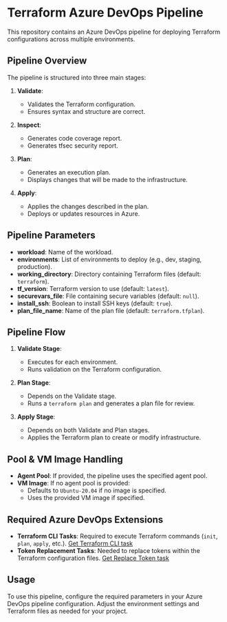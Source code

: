# Terraform Azure DevOps Pipeline

This repository contains an Azure DevOps pipeline for deploying Terraform configurations across multiple environments.

## Pipeline Overview

The pipeline is structured into three main stages:

1. **Validate**: 
   - Validates the Terraform configuration.
   - Ensures syntax and structure are correct.

2. **Inspect**: 
   - Generates code coverage report.
   - Generates tfsec security report.

2. **Plan**: 
   - Generates an execution plan.
   - Displays changes that will be made to the infrastructure.

3. **Apply**: 
   - Applies the changes described in the plan.
   - Deploys or updates resources in Azure.

## Pipeline Parameters

- **workload**: Name of the workload.
- **environments**: List of environments to deploy (e.g., dev, staging, production).
- **working_directory**: Directory containing Terraform files (default: `terraform`).
- **tf_version**: Terraform version to use (default: `latest`).
- **securevars_file**: File containing secure variables (default: `null`).
- **install_ssh**: Boolean to install SSH keys (default: `true`).
- **plan_file_name**: Name of the plan file (default: `terraform.tfplan`).

## Pipeline Flow

1. **Validate Stage**: 
   - Executes for each environment.
   - Runs validation on the Terraform configuration.

2. **Plan Stage**: 
   - Depends on the Validate stage.
   - Runs a `terraform plan` and generates a plan file for review.

3. **Apply Stage**: 
   - Depends on both Validate and Plan stages.
   - Applies the Terraform plan to create or modify infrastructure.

## Pool & VM Image Handling

- **Agent Pool**: If provided, the pipeline uses the specified agent pool.
- **VM Image**: If no agent pool is provided:
  - Defaults to `Ubuntu-20.04` if no image is specified.
  - Uses the provided VM image if specified.

## Required Azure DevOps Extensions

- **Terraform CLI Tasks**: Required to execute Terraform commands (`init`, `plan`, `apply`, etc.). [Get Terraform CLI task](https://marketplace.visualstudio.com/items?itemName=JasonBJohnson.azure-pipelines-tasks-terraform)
- **Token Replacement Tasks**: Needed to replace tokens within the Terraform configuration files. [Get Replace Token task](https://marketplace.visualstudio.com/items?itemName=qetza.replacetokens&targetId=630e9553-f888-491d-b723-4e77b2b0602a&utm_source=vstsproduct&utm_medium=ExtHubManageList)

## Usage

To use this pipeline, configure the required parameters in your Azure DevOps pipeline configuration. Adjust the environment settings and Terraform files as needed for your project.

